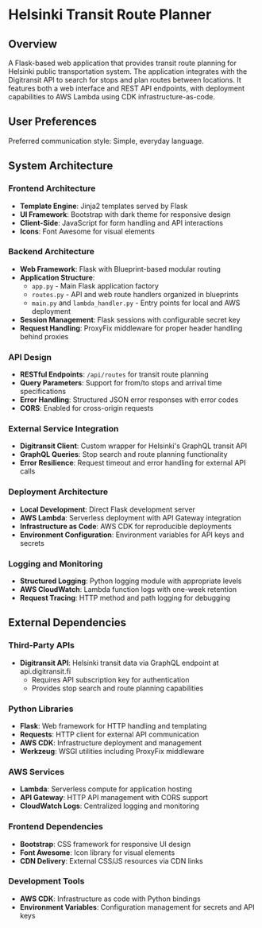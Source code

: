 # Helsinki Transit Route Planner

## Overview

A Flask-based web application that provides transit route planning for Helsinki public transportation system. The application integrates with the Digitransit API to search for stops and plan routes between locations. It features both a web interface and REST API endpoints, with deployment capabilities to AWS Lambda using CDK infrastructure-as-code.

## User Preferences

Preferred communication style: Simple, everyday language.

## System Architecture

### Frontend Architecture
- **Template Engine**: Jinja2 templates served by Flask
- **UI Framework**: Bootstrap with dark theme for responsive design
- **Client-Side**: JavaScript for form handling and API interactions
- **Icons**: Font Awesome for visual elements

### Backend Architecture
- **Web Framework**: Flask with Blueprint-based modular routing
- **Application Structure**: 
  - `app.py` - Main Flask application factory
  - `routes.py` - API and web route handlers organized in blueprints
  - `main.py` and `lambda_handler.py` - Entry points for local and AWS deployment
- **Session Management**: Flask sessions with configurable secret key
- **Request Handling**: ProxyFix middleware for proper header handling behind proxies

### API Design
- **RESTful Endpoints**: `/api/routes` for transit route planning
- **Query Parameters**: Support for from/to stops and arrival time specifications
- **Error Handling**: Structured JSON error responses with error codes
- **CORS**: Enabled for cross-origin requests

### External Service Integration
- **Digitransit Client**: Custom wrapper for Helsinki's GraphQL transit API
- **GraphQL Queries**: Stop search and route planning functionality
- **Error Resilience**: Request timeout and error handling for external API calls

### Deployment Architecture
- **Local Development**: Direct Flask development server
- **AWS Lambda**: Serverless deployment with API Gateway integration
- **Infrastructure as Code**: AWS CDK for reproducible deployments
- **Environment Configuration**: Environment variables for API keys and secrets

### Logging and Monitoring
- **Structured Logging**: Python logging module with appropriate levels
- **AWS CloudWatch**: Lambda function logs with one-week retention
- **Request Tracing**: HTTP method and path logging for debugging

## External Dependencies

### Third-Party APIs
- **Digitransit API**: Helsinki transit data via GraphQL endpoint at api.digitransit.fi
  - Requires API subscription key for authentication
  - Provides stop search and route planning capabilities

### Python Libraries
- **Flask**: Web framework for HTTP handling and templating
- **Requests**: HTTP client for external API communication
- **AWS CDK**: Infrastructure deployment and management
- **Werkzeug**: WSGI utilities including ProxyFix middleware

### AWS Services
- **Lambda**: Serverless compute for application hosting
- **API Gateway**: HTTP API management with CORS support
- **CloudWatch Logs**: Centralized logging and monitoring

### Frontend Dependencies
- **Bootstrap**: CSS framework for responsive UI design
- **Font Awesome**: Icon library for visual elements
- **CDN Delivery**: External CSS/JS resources via CDN links

### Development Tools
- **AWS CDK**: Infrastructure as code with Python bindings
- **Environment Variables**: Configuration management for secrets and API keys